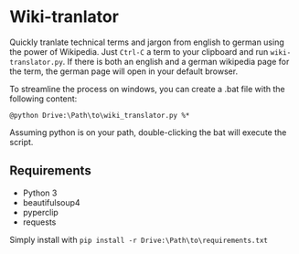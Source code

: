 # Wiki-tranlator

Quickly tranlate technical terms and jargon  from english to german using the power of Wikipedia. Just `Ctrl-C` a term to your clipboard and run `wiki-translator.py`. If there is both an english and a german wikipedia page for the term, the german page will open in your default browser.

To streamline the process on windows, you can create a .bat file with the following content:

```
@python Drive:\Path\to\wiki_translator.py %*
```

Assuming python is on your path, double-clicking the bat will execute the script.

## Requirements

- Python 3
- beautifulsoup4
- pyperclip
- requests

Simply install with `pip install -r Drive:\Path\to\requirements.txt`